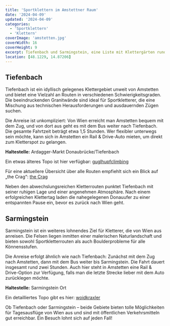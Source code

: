 ```yaml
---
title: 'Sportklettern im Amstettner Raum'
date: '2024-04-09'
updated: '2024-04-09'
categories:
  - 'Sportklettern'
  - 'Klettern'
coverImage: 'amstetten.jpg'
coverWidth: 16
coverHeight: 9
excerpt: Tiefenbach und Sarmingstein, eine Liste mit Klettergärten rund um Amstetten
location: [48.1229, 14.87206]
---
```


## Tiefenbach

Tiefenbach ist ein idyllisch gelegenes Klettergebiet unweit von Amstetten und bietet eine Vielzahl an Routen in verschiedenen Schwierigkeitsgraden. Die beeindruckenden Granitwände sind ideal für Sportkletterer, die eine Mischung aus technischen Herausforderungen und ausdauernden Zügen suchen.

Die Anreise ist unkompliziert: Von Wien erreicht man Amstetten bequem mit dem Zug, und von dort aus geht es mit dem Bus weiter nach Tiefenbach. Die gesamte Fahrtzeit beträgt etwa 1,5 Stunden. Wer flexibler unterwegs sein möchte, kann sich in Amstetten ein Rail & Drive-Auto mieten, um direkt zum Kletterspot zu gelangen.

**Haltestelle:** Ardagger-Markt Donaubrücke/Tiefenbach

Ein etwas älteres Topo ist hier verfügbar: [guglhupfclimbing](https://guglhupfclimbing.at/download/m4f/tiefenbach.pdf)

Für eine aktuellere Übersicht über alle Routen empfiehlt sich ein Blick auf „the Crag“: [the Crag](https://www.thecrag.com/de/klettern/austria/wien-vienna-area/area/346959531)

Neben den abwechslungsreichen Kletterrouten punktet Tiefenbach mit seiner ruhigen Lage und einer angenehmen Atmosphäre. Nach einem erfolgreichen Klettertag laden die nahegelegenen Donauufer zu einer entspannten Pause ein, bevor es zurück nach Wien geht.

## Sarmingstein

Sarmingstein ist ein weiteres lohnendes Ziel für Kletterer, die von Wien aus anreisen. Die Felsen liegen inmitten einer malerischen Naturlandschaft und bieten sowohl Sportkletterrouten als auch Boulderprobleme für alle Könnensstufen.

Die Anreise erfolgt ähnlich wie nach Tiefenbach: Zunächst mit dem Zug nach Amstetten, dann mit dem Bus weiter bis Sarmingstein. Die Fahrt dauert insgesamt rund zwei Stunden. Auch hier steht in Amstetten eine Rail & Drive-Option zur Verfügung, falls man die letzte Strecke lieber mit dem Auto zurücklegen möchte.

**Haltestelle:** Sarmingstein Ort

Ein detailliertes Topo gibt es hier: [woidkraxler](https://woidkraxler.at/wp-content/uploads/2022/07/Gloxwald-Sarmingstein-2022.pdf)

Ob Tiefenbach oder Sarmingstein – beide Gebiete bieten tolle Möglichkeiten für Tagesausflüge von Wien aus und sind mit öffentlichen Verkehrsmitteln gut erreichbar. Ein Besuch lohnt sich auf jeden Fall!